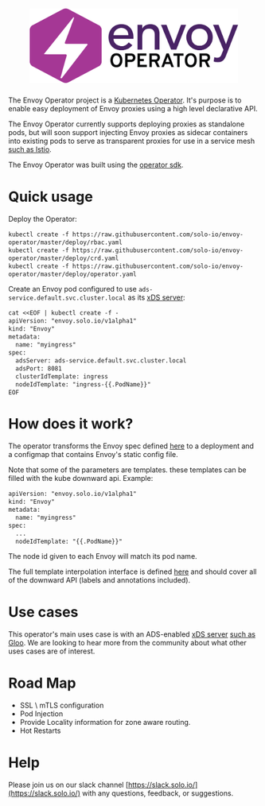 <h1 align="center">
    <img src="images/Envoy operator.png" alt="Envoy operator" width="419" height="150">
</h1>

The Envoy Operator project is a [Kubernetes Operator](https://coreos.com/operators/). It's purpose is to enable
easy deployment of Envoy proxies using a high level declarative API.

The Envoy Operator currently supports deploying proxies as standalone pods, but will soon
support injecting Envoy proxies as sidecar containers into existing pods to serve as transparent
proxies for use in a service mesh [such as Istio](https://istio.io/).

The Envoy Operator was built using the [operator sdk](https://github.com/operator-framework/operator-sdk).

# Quick usage

Deploy the Operator:
```
kubectl create -f https://raw.githubusercontent.com/solo-io/envoy-operator/master/deploy/rbac.yaml
kubectl create -f https://raw.githubusercontent.com/solo-io/envoy-operator/master/deploy/crd.yaml
kubectl create -f https://raw.githubusercontent.com/solo-io/envoy-operator/master/deploy/operator.yaml
```

Create an Envoy pod configured to use `ads-service.default.svc.cluster.local` as its [xDS  server](https://github.com/envoyproxy/data-plane-api/blob/master/XDS_PROTOCOL.md):
```
cat <<EOF | kubectl create -f -
apiVersion: "envoy.solo.io/v1alpha1"
kind: "Envoy"
metadata:
  name: "myingress"
spec:
  adsServer: ads-service.default.svc.cluster.local
  adsPort: 8081
  clusterIdTemplate: ingress
  nodeIdTemplate: "ingress-{{.PodName}}"
EOF
```

# How does it work?
The operator transforms the Envoy spec defined [here](pkg/apis/envoy/v1alpha1/types.go) to a deployment
and a configmap that contains Envoy's static config file.

Note that some of the parameters are templates. these templates can be filled with the kube downward api.
Example:
```
apiVersion: "envoy.solo.io/v1alpha1"
kind: "Envoy"
metadata:
  name: "myingress"
spec:
  ...
  nodeIdTemplate: "{{.PodName}}"
```

The node id given to each Envoy will match its pod name.

The full template interpolation interface is defined [here](pkg/downward/interface.go) and should cover all of the downward API (labels and annotations included).

# Use cases
This operator's main uses case is with an ADS-enabled [xDS  server](https://github.com/envoyproxy/data-plane-api/blob/master/XDS_PROTOCOL.md) [such as Gloo](https://github.com/solo-io/gloo). We are looking to hear more from the community about what other uses cases are of interest.


# Road Map
- SSL \ mTLS configuration
- Pod Injection
- Provide Locality information for zone aware routing.
- Hot Restarts

# Help
Please join us on our slack channel [https://slack.solo.io/](https://slack.solo.io/) with any questions, feedback, or suggestions.
